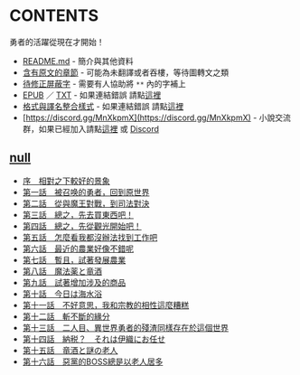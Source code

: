# CONTENTS

勇者的活躍從現在才開始！


- [README.md](README.md) - 簡介與其他資料
- [含有原文的章節](ja.md) - 可能為未翻譯或者吞樓，等待圖轉文之類
- [待修正屏蔽字](%E5%BE%85%E4%BF%AE%E6%AD%A3%E5%B1%8F%E8%94%BD%E5%AD%97.md) - 需要有人協助將 `**` 內的字補上
- [EPUB](https://gitlab.com/demonovel/epub-txt/blob/master/syosetu_out/%E5%8B%87%E8%80%85%E7%9A%84%E6%B4%BB%E8%BA%8D%E5%BE%9E%E7%8F%BE%E5%9C%A8%E6%89%8D%E9%96%8B%E5%A7%8B%EF%BC%81.epub) ／ [TXT](https://gitlab.com/demonovel/epub-txt/blob/master/syosetu_out/out/%E5%8B%87%E8%80%85%E7%9A%84%E6%B4%BB%E8%BA%8D%E5%BE%9E%E7%8F%BE%E5%9C%A8%E6%89%8D%E9%96%8B%E5%A7%8B%EF%BC%81.out.txt) - 如果連結錯誤 請點[這裡](https://gitlab.com/demonovel/epub-txt/tree/master)
- [格式與譯名整合樣式](https://github.com/bluelovers/node-novel/blob/master/lib/locales/%E5%8B%87%E8%80%85%E7%9A%84%E6%B4%BB%E8%BA%8D%E5%BE%9E%E7%8F%BE%E5%9C%A8%E6%89%8D%E9%96%8B%E5%A7%8B%EF%BC%81.ts) - 如果連結錯誤 請點[這裡](https://github.com/bluelovers/node-novel/tree/master/lib/locales)
- [https://discord.gg/MnXkpmX](https://discord.gg/MnXkpmX) - 小說交流群，如果已經加入請點[這裡](https://discordapp.com/channels/467794087769014273/467794088285175809) 或 [Discord](https://discordapp.com/channels/@me)


## [null](00000_null)

- [序　相對之下較好的景象](00000_null/00010_%E5%BA%8F%E3%80%80%E7%9B%B8%E5%B0%8D%E4%B9%8B%E4%B8%8B%E8%BC%83%E5%A5%BD%E7%9A%84%E6%99%AF%E8%B1%A1.txt)
- [第一話　被召唤的勇者，回到原世界](00000_null/00020_%E7%AC%AC%E4%B8%80%E8%A9%B1%E3%80%80%E8%A2%AB%E5%8F%AC%E5%94%A4%E7%9A%84%E5%8B%87%E8%80%85%EF%BC%8C%E5%9B%9E%E5%88%B0%E5%8E%9F%E4%B8%96%E7%95%8C.txt)
- [第二話　從與魔王對戰，到司法對決](00000_null/00030_%E7%AC%AC%E4%BA%8C%E8%A9%B1%E3%80%80%E5%BE%9E%E8%88%87%E9%AD%94%E7%8E%8B%E5%B0%8D%E6%88%B0%EF%BC%8C%E5%88%B0%E5%8F%B8%E6%B3%95%E5%B0%8D%E6%B1%BA.txt)
- [第三話　總之，先去買東西吧！](00000_null/00040_%E7%AC%AC%E4%B8%89%E8%A9%B1%E3%80%80%E7%B8%BD%E4%B9%8B%EF%BC%8C%E5%85%88%E5%8E%BB%E8%B2%B7%E6%9D%B1%E8%A5%BF%E5%90%A7%EF%BC%81.txt)
- [第四話　總之，先從觀光開始吧！](00000_null/00050_%E7%AC%AC%E5%9B%9B%E8%A9%B1%E3%80%80%E7%B8%BD%E4%B9%8B%EF%BC%8C%E5%85%88%E5%BE%9E%E8%A7%80%E5%85%89%E9%96%8B%E5%A7%8B%E5%90%A7%EF%BC%81.txt)
- [第五話　怎麼看我都沒辦法找到工作吧](00000_null/00060_%E7%AC%AC%E4%BA%94%E8%A9%B1%E3%80%80%E6%80%8E%E9%BA%BC%E7%9C%8B%E6%88%91%E9%83%BD%E6%B2%92%E8%BE%A6%E6%B3%95%E6%89%BE%E5%88%B0%E5%B7%A5%E4%BD%9C%E5%90%A7.txt)
- [第六話　最近的農業好像不錯呢](00000_null/00070_%E7%AC%AC%E5%85%AD%E8%A9%B1%E3%80%80%E6%9C%80%E8%BF%91%E7%9A%84%E8%BE%B2%E6%A5%AD%E5%A5%BD%E5%83%8F%E4%B8%8D%E9%8C%AF%E5%91%A2.txt)
- [第七話　暫且，試著發展農業](00000_null/00080_%E7%AC%AC%E4%B8%83%E8%A9%B1%E3%80%80%E6%9A%AB%E4%B8%94%EF%BC%8C%E8%A9%A6%E8%91%97%E7%99%BC%E5%B1%95%E8%BE%B2%E6%A5%AD.txt)
- [第八話　魔法薬と竜酒](00000_null/00090_%E7%AC%AC%E5%85%AB%E8%A9%B1%E3%80%80%E9%AD%94%E6%B3%95%E8%96%AC%E3%81%A8%E7%AB%9C%E9%85%92.txt)
- [第九話　試著增加涉及的商品](00000_null/00100_%E7%AC%AC%E4%B9%9D%E8%A9%B1%E3%80%80%E8%A9%A6%E8%91%97%E5%A2%9E%E5%8A%A0%E6%B6%89%E5%8F%8A%E7%9A%84%E5%95%86%E5%93%81.txt)
- [第十話　今日は海水浴](00000_null/00110_%E7%AC%AC%E5%8D%81%E8%A9%B1%E3%80%80%E4%BB%8A%E6%97%A5%E3%81%AF%E6%B5%B7%E6%B0%B4%E6%B5%B4.txt)
- [第十一話　不好意思，我和宗教的相性這麼糟糕](00000_null/00120_%E7%AC%AC%E5%8D%81%E4%B8%80%E8%A9%B1%E3%80%80%E4%B8%8D%E5%A5%BD%E6%84%8F%E6%80%9D%EF%BC%8C%E6%88%91%E5%92%8C%E5%AE%97%E6%95%99%E7%9A%84%E7%9B%B8%E6%80%A7%E9%80%99%E9%BA%BC%E7%B3%9F%E7%B3%95.txt)
- [第十二話　斬不斷的緣分](00000_null/00130_%E7%AC%AC%E5%8D%81%E4%BA%8C%E8%A9%B1%E3%80%80%E6%96%AC%E4%B8%8D%E6%96%B7%E7%9A%84%E7%B7%A3%E5%88%86.txt)
- [第十三話　二人目、異世界勇者的殘渣同樣存在於這個世界](00000_null/00140_%E7%AC%AC%E5%8D%81%E4%B8%89%E8%A9%B1%E3%80%80%E4%BA%8C%E4%BA%BA%E7%9B%AE%E3%80%81%E7%95%B0%E4%B8%96%E7%95%8C%E5%8B%87%E8%80%85%E7%9A%84%E6%AE%98%E6%B8%A3%E5%90%8C%E6%A8%A3%E5%AD%98%E5%9C%A8%E6%96%BC%E9%80%99%E5%80%8B%E4%B8%96%E7%95%8C.txt)
- [第十四話　納税？　それは伊織にお任せ](00000_null/00150_%E7%AC%AC%E5%8D%81%E5%9B%9B%E8%A9%B1%E3%80%80%E7%B4%8D%E7%A8%8E%EF%BC%9F%E3%80%80%E3%81%9D%E3%82%8C%E3%81%AF%E4%BC%8A%E7%B9%94%E3%81%AB%E3%81%8A%E4%BB%BB%E3%81%9B.txt)
- [第十五話　竜酒と謎の老人](00000_null/00160_%E7%AC%AC%E5%8D%81%E4%BA%94%E8%A9%B1%E3%80%80%E7%AB%9C%E9%85%92%E3%81%A8%E8%AC%8E%E3%81%AE%E8%80%81%E4%BA%BA.txt)
- [第十六話　惡黨的BOSS總是以老人居多](00000_null/00170_%E7%AC%AC%E5%8D%81%E5%85%AD%E8%A9%B1%E3%80%80%E6%83%A1%E9%BB%A8%E7%9A%84BOSS%E7%B8%BD%E6%98%AF%E4%BB%A5%E8%80%81%E4%BA%BA%E5%B1%85%E5%A4%9A.txt)

